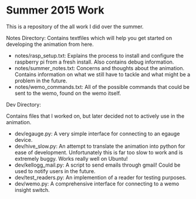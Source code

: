 # Summer 2015 Work
This is a repository of the all work I did over the summer.

Notes Directory:
Contains textfiles which will help you get started on developing the animation from here.
  - notes/rasp_setup.txt: Explains the process to install and configure the raspberry pi from a fresh install. Also contains debug information.
  - notes/summer_notes.txt: Concerns and thoughts about the animation. Contains information on what we still have to tackle and what might be a problem in the future.
  - notes/wemo_commands.txt: All of the possible commands that could be sent to the wemo, found on the wemo itself. 

Dev Directory:

Contains files that I worked on, but later decided not to actively use in the animation.
  - dev/egauge.py: A very simple interface for connecting to an egauge device.
  - dev/hive_slow.py: An attempt to translate the animation into python for ease of development. Unfortunately this is far too slow to work and is extremely buggy. Works really well on Ubuntu!
  - dev/kellogg_mail.py: A script to send emails through gmail! Could be used to notify users in the future.
  - dev/test_readers.py: An implemention of a reader for testing purposes.
  - dev/wemo.py: A comprehensive interface for connecting to a wemo insight switch.


